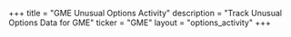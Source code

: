 +++
title = "GME Unusual Options Activity"
description = "Track Unusual Options Data for GME"
ticker = "GME"
layout = "options_activity"
+++

